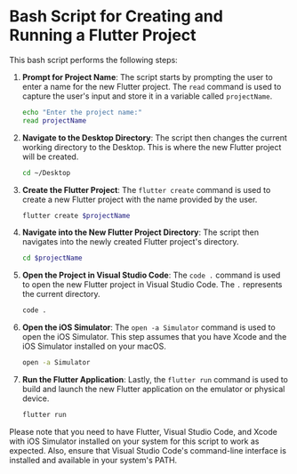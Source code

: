 # Bash Script for Creating and Running a Flutter Project

This bash script performs the following steps:

1. **Prompt for Project Name**: The script starts by prompting the user to enter a name for the new Flutter project. The `read` command is used to capture the user's input and store it in a variable called `projectName`.

    ```bash
    echo "Enter the project name:"
    read projectName
    ```

2. **Navigate to the Desktop Directory**: The script then changes the current working directory to the Desktop. This is where the new Flutter project will be created.

    ```bash
    cd ~/Desktop
    ```

3. **Create the Flutter Project**: The `flutter create` command is used to create a new Flutter project with the name provided by the user.

    ```bash
    flutter create $projectName
    ```

4. **Navigate into the New Flutter Project Directory**: The script then navigates into the newly created Flutter project's directory.

    ```bash
    cd $projectName
    ```

5. **Open the Project in Visual Studio Code**: The `code .` command is used to open the new Flutter project in Visual Studio Code. The `.` represents the current directory.

    ```bash
    code .
    ```

6. **Open the iOS Simulator**: The `open -a Simulator` command is used to open the iOS Simulator. This step assumes that you have Xcode and the iOS Simulator installed on your macOS.

    ```bash
    open -a Simulator
    ```

7. **Run the Flutter Application**: Lastly, the `flutter run` command is used to build and launch the new Flutter application on the emulator or physical device.

    ```bash
    flutter run
    ```

Please note that you need to have Flutter, Visual Studio Code, and Xcode with iOS Simulator installed on your system for this script to work as expected. Also, ensure that Visual Studio Code's command-line interface is installed and available in your system's PATH.


